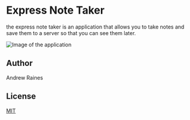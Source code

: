 # Express Note Taker

the express note taker is an application that allows you to take notes and save them to a server so that you can see them later.

![Image of the application]()

## Author

Andrew Raines

## License
[MIT](https://choosealicense.com/licenses/mit/)